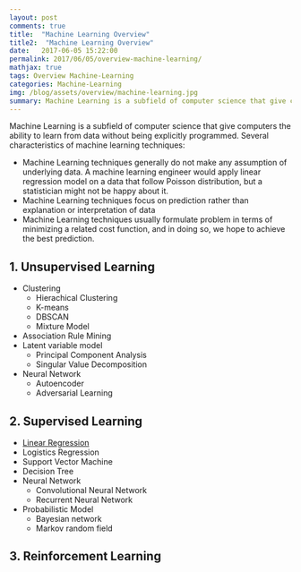 ```yaml
---
layout: post
comments: true
title:  "Machine Learning Overview"
title2:  "Machine Learning Overview"
date:   2017-06-05 15:22:00
permalink: 2017/06/05/overview-machine-learning/
mathjax: true
tags: Overview Machine-Learning
categories: Machine-Learning
img: /blog/assets/overview/machine-learning.jpg
summary: Machine Learning is a subfield of computer science that give computers the ability to learn from data without being explicitly programmed.
---
```



Machine Learning is a subfield of computer science that give computers the ability to learn from data without being explicitly programmed. Several characteristics of machine learning techniques:
* Machine Learning techniques generally do not make any assumption of underlying data. A machine learning engineer would apply linear regression model on a data that follow Poisson distribution, but a statistician might not be happy about it.
* Machine Learning techniques focus on prediction rather than explanation or interpretation of data
* Machine Learning techniques usually formulate problem in terms of minimizing a related cost function, and in doing so, we hope to achieve the best prediction.

## 1. Unsupervised Learning
* Clustering
  * Hierachical Clustering
  * K-means
  * DBSCAN
  * Mixture Model
* Association Rule Mining
* Latent variable model
  * Principal Component Analysis
  * Singular Value Decomposition<!---  * Collaborative Filtering -->
* Neural Network
  * Autoencoder
  * Adversarial Learning

## 2. Supervised Learning
* [Linear Regression](/blog/2017/06/29/linear-regression/)
* Logistics Regression
* Support Vector Machine
* Decision Tree
* Neural Network
  * Convolutional Neural Network
  * Recurrent Neural Network
* Probabilistic Model
  * Bayesian network
  * Markov random field<!---  * Restricted Boltzmann machine -->

## 3. Reinforcement Learning

